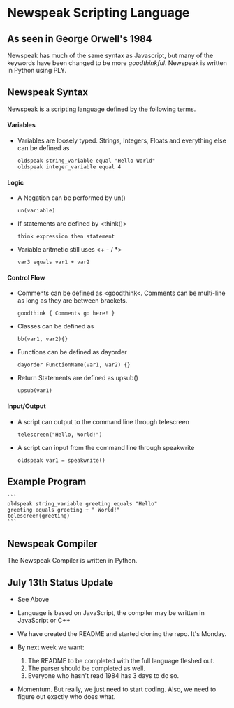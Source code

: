 # Newspeak Scripting Language

## As seen in George Orwell's 1984

Newspeak has much of the same syntax as Javascript, but many of the keywords have been changed to be more *goodthinkful*.
Newspeak is written in Python using PLY.

## Newspeak Syntax

Newspeak is a scripting language defined by the following terms.

#### Variables

- Variables are loosely typed. Strings, Integers, Floats and everything else can be defined as <oldspeak>

	```
	oldspeak string_variable equal "Hello World"
	oldspeak integer_variable equal 4
	```

#### Logic

- A Negation can be performed by un()

	```
	un(variable)
	```

- If statements are defined by <think()>

	```
	think expression then statement
	```

- Variable aritmetic still uses <+ - / *>

	```
	var3 equals var1 + var2
	```

#### Control Flow

- Comments can be defined as <goodthink<. Comments can be multi-line as long as they are between brackets.

	```
	goodthink { Comments go here! }
	```

- Classes can be defined as <bb>

	```
	bb(var1, var2){}
	```

- Functions can be defined as dayorder

	```
	dayorder FunctionName(var1, var2) {}
	```

- Return Statements are defined as upsub()

	```
	upsub(var1)
	```

#### Input/Output

- A script can output to the command line through telescreen

	```
	telescreen("Hello, World!")
	```

- A script can input from the command line through speakwrite

	```
	oldspeak var1 = speakwrite()
	```

## Example Program

	```
	oldspeak string_variable greeting equals "Hello"
	greeting equals greeting + " World!"
	telescreen(greeting)
	```

## Newspeak Compiler

The Newspeak Compiler is written in Python.

## July 13th Status Update

* See Above

* Language is based on JavaScript, the compiler may be written in JavaScript or C++

* We have created the README and started cloning the repo. It's Monday.

* By next week we want:
    1. The README to be completed with the full language fleshed out.
    2. The parser should be completed as well.
    3. Everyone who hasn't read 1984 has 3 days to do so.

* Momentum. But really, we just need to start coding. Also, we need to figure out exactly who does what.